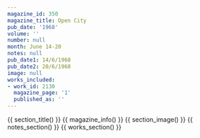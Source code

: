 ```yaml
---
magazine_id: 350
magazine_title: Open City
pub_date: '1968'
volume: ''
number: null
month: June 14-20
notes: null
pub_date1: 14/6/1968
pub_date2: 20/6/1968
image: null
works_included:
- work_id: 2130
  magazine_page: '1'
  published_as: ''
---
```


{{ section_title() }}
{{ magazine_info() }}
{{ section_image() }}
{{ notes_section() }}
{{ works_section() }}
